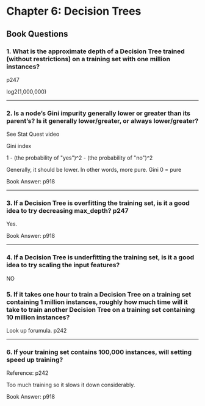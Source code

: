 # Chapter 6: Decision Trees

## Book Questions

###  1. What is the approximate depth of a Decision Tree trained (without restrictions) on a training set with one million instances?

p247

log2(1,000,000)

***

### 2. Is a node’s Gini impurity generally lower or greater than its parent’s? Is it generally lower/greater, or always lower/greater?

See Stat Quest video

Gini index

1 - (the probability of "yes")^2 - (the probability of "no")^2

Generally, it should be lower.  In other words, more pure. Gini 0 = pure

Book Answer: p918

***

### 3. If a Decision Tree is overfitting the training set, is it a good idea to try decreasing max_depth? p247

Yes.

Book Answer: p918

***

### 4. If a Decision Tree is underfitting the training set, is it a good idea to try scaling the input features?

NO

### 5. If it takes one hour to train a Decision Tree on a training set containing 1 million instances, roughly how much time will it take to train another Decision Tree on a training set containing 10 million instances?

Look up forumula. p242

***

### 6. If your training set contains 100,000 instances, will setting speed up training?

Reference: p242

Too much training so it slows it down considerably.

Book Answer: p918

